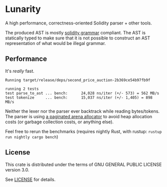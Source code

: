 # Lunarity

A high performance, correctness-oriented Solidity parser + other tools.

The produced AST is mostly [solidity grammar]([https://github.com/ethereum/solidity/blob/develop/docs/grammar.txt](https://github.com/ethereum/solidity/blob/develop/docs/grammar/SolidityLexer.g4)) compliant.
The AST is statically typed to make sure that it is not possible to construct an AST representation of what would be
illegal grammar.

## Performance

It's *really* fast.

```
Running target/release/deps/second_price_auction-2b369ce54b97fb9f

running 2 tests
test parse_to_ast ... bench:      24,028 ns/iter (+/- 573) = 562 MB/s
test tokenize     ... bench:      15,037 ns/iter (+/- 1,405) = 898 MB/s
```

Neither the lexer nor the parser ever backtrack while reading bytes/tokens. The parser is using [a paginated
arena allocator](https://docs.rs/toolshed/0.4.0/toolshed/struct.Arena.html) to avoid heap allocation costs
(or garbage collection costs, or anything else).

Feel free to rerun the benchmarks (requires nightly Rust, with rustup: `rustup run nightly cargo bench`)

## License

This crate is distributed under the terms of GNU GENERAL PUBLIC LICENSE version 3.0.

See [LICENSE](LICENSE) for details.
